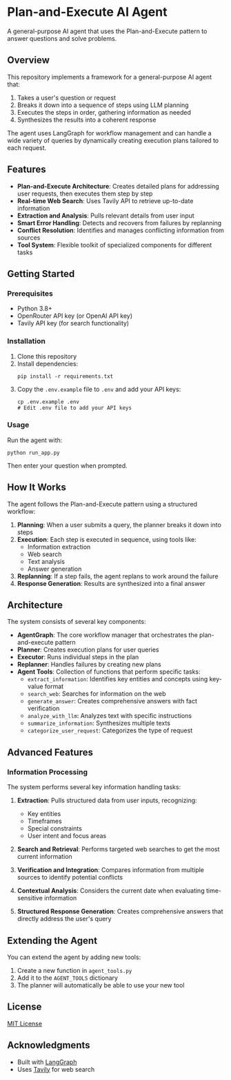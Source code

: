 # Plan-and-Execute AI Agent

A general-purpose AI agent that uses the Plan-and-Execute pattern to answer questions and solve problems.

## Overview

This repository implements a framework for a general-purpose AI agent that:

1. Takes a user's question or request
2. Breaks it down into a sequence of steps using LLM planning
3. Executes the steps in order, gathering information as needed
4. Synthesizes the results into a coherent response

The agent uses LangGraph for workflow management and can handle a wide variety of queries by dynamically creating execution plans tailored to each request.

## Features

- **Plan-and-Execute Architecture**: Creates detailed plans for addressing user requests, then executes them step by step
- **Real-time Web Search**: Uses Tavily API to retrieve up-to-date information
- **Extraction and Analysis**: Pulls relevant details from user input
- **Smart Error Handling**: Detects and recovers from failures by replanning
- **Conflict Resolution**: Identifies and manages conflicting information from sources
- **Tool System**: Flexible toolkit of specialized components for different tasks

## Getting Started

### Prerequisites

- Python 3.8+
- OpenRouter API key (or OpenAI API key)
- Tavily API key (for search functionality)

### Installation

1. Clone this repository
2. Install dependencies:
   ```
   pip install -r requirements.txt
   ```
3. Copy the `.env.example` file to `.env` and add your API keys:
   ```
   cp .env.example .env
   # Edit .env file to add your API keys
   ```

### Usage

Run the agent with:

```
python run_app.py
```

Then enter your question when prompted.

## How It Works

The agent follows the Plan-and-Execute pattern using a structured workflow:

1. **Planning**: When a user submits a query, the planner breaks it down into steps
2. **Execution**: Each step is executed in sequence, using tools like:
   - Information extraction
   - Web search
   - Text analysis
   - Answer generation
3. **Replanning**: If a step fails, the agent replans to work around the failure
4. **Response Generation**: Results are synthesized into a final answer

## Architecture

The system consists of several key components:

- **AgentGraph**: The core workflow manager that orchestrates the plan-and-execute pattern
- **Planner**: Creates execution plans for user queries
- **Executor**: Runs individual steps in the plan
- **Replanner**: Handles failures by creating new plans
- **Agent Tools**: Collection of functions that perform specific tasks:
  - `extract_information`: Identifies key entities and concepts using key-value format
  - `search_web`: Searches for information on the web
  - `generate_answer`: Creates comprehensive answers with fact verification
  - `analyze_with_llm`: Analyzes text with specific instructions
  - `summarize_information`: Synthesizes multiple texts
  - `categorize_user_request`: Categorizes the type of request

## Advanced Features

### Information Processing

The system performs several key information handling tasks:

1. **Extraction**: Pulls structured data from user inputs, recognizing:

   - Key entities
   - Timeframes
   - Special constraints
   - User intent and focus areas

2. **Search and Retrieval**: Performs targeted web searches to get the most current information

3. **Verification and Integration**: Compares information from multiple sources to identify potential conflicts

4. **Contextual Analysis**: Considers the current date when evaluating time-sensitive information

5. **Structured Response Generation**: Creates comprehensive answers that directly address the user's query

## Extending the Agent

You can extend the agent by adding new tools:

1. Create a new function in `agent_tools.py`
2. Add it to the `AGENT_TOOLS` dictionary
3. The planner will automatically be able to use your new tool

## License

[MIT License](LICENSE)

## Acknowledgments

- Built with [LangGraph](https://github.com/langchain-ai/langgraph)
- Uses [Tavily](https://tavily.com/) for web search
